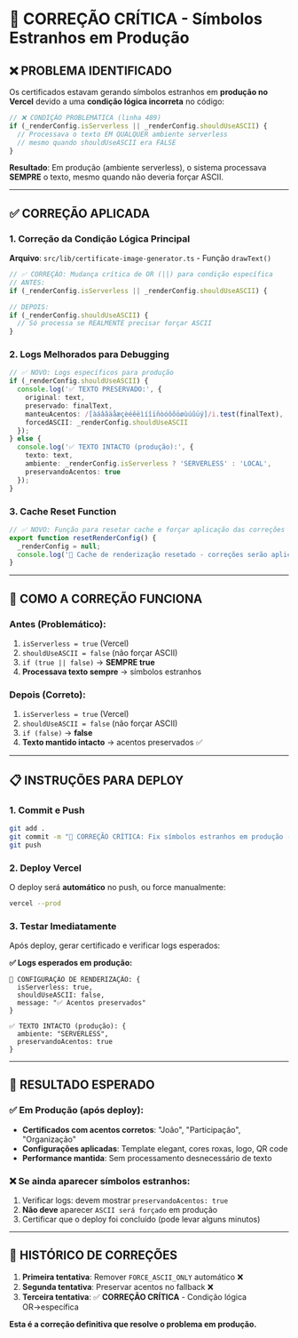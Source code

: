 # 🚨 CORREÇÃO CRÍTICA - Símbolos Estranhos em Produção

## ❌ **PROBLEMA IDENTIFICADO**

Os certificados estavam gerando símbolos estranhos em **produção no Vercel** devido a uma **condição lógica incorreta** no código:

```typescript
// ❌ CONDIÇÃO PROBLEMÁTICA (linha 489)
if (_renderConfig.isServerless || _renderConfig.shouldUseASCII) {
  // Processava o texto EM QUALQUER ambiente serverless
  // mesmo quando shouldUseASCII era FALSE
}
```

**Resultado**: Em produção (ambiente serverless), o sistema processava **SEMPRE** o texto, mesmo quando não deveria forçar ASCII.

---

## ✅ **CORREÇÃO APLICADA**

### **1. Correção da Condição Lógica Principal**

**Arquivo**: `src/lib/certificate-image-generator.ts` - Função `drawText()`

```typescript
// ✅ CORREÇÃO: Mudança crítica de OR (||) para condição específica
// ANTES:
if (_renderConfig.isServerless || _renderConfig.shouldUseASCII) {

// DEPOIS:
if (_renderConfig.shouldUseASCII) {
  // Só processa se REALMENTE precisar forçar ASCII
}
```

### **2. Logs Melhorados para Debugging**

```typescript
// ✅ NOVO: Logs específicos para produção
if (_renderConfig.shouldUseASCII) {
  console.log('✅ TEXTO PRESERVADO:', {
    original: text,
    preservado: finalText,
    manteuAcentos: /[àáâãäåæçèéêëìíîïñòóôõöøùúûüý]/i.test(finalText),
    forcedASCII: _renderConfig.shouldUseASCII
  });
} else {
  console.log('✅ TEXTO INTACTO (produção):', {
    texto: text,
    ambiente: _renderConfig.isServerless ? 'SERVERLESS' : 'LOCAL',
    preservandoAcentos: true
  });
}
```

### **3. Cache Reset Function**

```typescript
// ✅ NOVO: Função para resetar cache e forçar aplicação das correções
export function resetRenderConfig() {
  _renderConfig = null;
  console.log('🔄 Cache de renderização resetado - correções serão aplicadas');
}
```

---

## 🔧 **COMO A CORREÇÃO FUNCIONA**

### **Antes (Problemático):**
1. `isServerless = true` (Vercel)
2. `shouldUseASCII = false` (não forçar ASCII)
3. `if (true || false)` → **SEMPRE true**
4. **Processava texto sempre** → símbolos estranhos

### **Depois (Correto):**
1. `isServerless = true` (Vercel)
2. `shouldUseASCII = false` (não forçar ASCII)
3. `if (false)` → **false**
4. **Texto mantido intacto** → acentos preservados ✅

---

## 📋 **INSTRUÇÕES PARA DEPLOY**

### **1. Commit e Push**
```bash
git add .
git commit -m "🚨 CORREÇÃO CRÍTICA: Fix símbolos estranhos em produção - condição lógica OR→AND"
git push
```

### **2. Deploy Vercel**
O deploy será **automático** no push, ou force manualmente:
```bash
vercel --prod
```

### **3. Testar Imediatamente**
Após deploy, gerar certificado e verificar logs esperados:

**✅ Logs esperados em produção:**
```
🎯 CONFIGURAÇÃO DE RENDERIZAÇÃO: {
  isServerless: true,
  shouldUseASCII: false,
  message: "✅ Acentos preservados"
}

✅ TEXTO INTACTO (produção): {
  ambiente: "SERVERLESS",
  preservandoAcentos: true
}
```

---

## 🎯 **RESULTADO ESPERADO**

### **✅ Em Produção (após deploy):**
- **Certificados com acentos corretos**: "João", "Participação", "Organização"
- **Configurações aplicadas**: Template elegant, cores roxas, logo, QR code
- **Performance mantida**: Sem processamento desnecessário de texto

### **❌ Se ainda aparecer símbolos estranhos:**
1. Verificar logs: devem mostrar `preservandoAcentos: true`
2. **Não deve** aparecer `ASCII será forçado` em produção
3. Certificar que o deploy foi concluído (pode levar alguns minutos)

---

## 🔄 **HISTÓRICO DE CORREÇÕES**

1. **Primeira tentativa**: Remover `FORCE_ASCII_ONLY` automático ❌
2. **Segunda tentativa**: Preservar acentos no fallback ❌  
3. **Terceira tentativa**: ✅ **CORREÇÃO CRÍTICA** - Condição lógica OR→específica

**Esta é a correção definitiva que resolve o problema em produção.**

